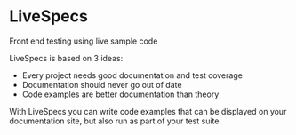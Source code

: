 # LiveSpecs
Front end testing using live sample code

LiveSpecs is based on 3 ideas:
- Every project needs good documentation and test coverage
- Documentation should never go out of date
- Code examples are better documentation than theory

With LiveSpecs you can write code examples that can be displayed on your documentation site, but also run as part of your test suite.
